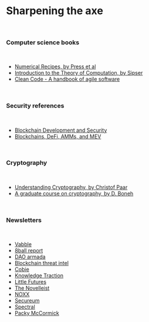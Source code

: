 # Sharpening the axe

<br>

### Computer science books

<br>

* [Numerical Recipes, by Press et al](https://e-maxx.ru/bookz/files/numerical_recipes.pdf)
* [Introduction to the Theory of Computation, by Sipser](https://www.mog.dog/files/SP2019/Sipser_Introduction.to.the.Theory.of.Computation.3E.pdf)
* [Clean Code - A handbook of agile software](https://github.com/jnguyen095/clean-code/blob/master/Clean.Code.A.Handbook.of.Agile.Software.Craftsmanship.pdf)


<br>

### Security references

<br>

* [Blockchain Development and Security](https://github.com/bt3gl-labs/Blockchain-Hacking-Toolkit)
* [Blockchains, DeFi, AMMs, and MEV](https://github.com/bt3gl-labs/Blockchain-DeFi-and-MEV)

<br>

### Cryptography

<br>

* [Understanding Cryptography, by Christof Paar](https://github.com/lilith-security/COMPUTER-SCIENCE-REFS/blob/main/Understanding%20Cryptography%20by%20Christof%20Paar%20.pdf)
* [A graduate course on cryptography, by D. Boneh](https://toc.cryptobook.us/)

<br>

### Newsletters

<br>

* [Vabble](https://medium.com/@Vabble/launchpads-creative-studios-and-daos-shaping-the-future-of-web3-film-dd858823734)
* [8ball report](https://www.8ball.report/)
* [DAO armada](https://daoarmada.substack.com/)
* [Blockchain threat intel](https://newsletter.blockthreat.io/)
* [Cobie](https://cobie.substack.com/)
* [Knowledge Traction](https://knowledgetraction.substack.com/)
* [Little Futures](https://littlefutures.substack.com/)
* [The Novelleist](https://ellegriffin.substack.com/)
* [NOXX](https://noxx.substack.com/)
* [Secureum](https://secureum.substack.com/)
* [Spectral](https://spectralfinance.substack.com/)
* [Packy McCormick](https://www.notboring.co/)









